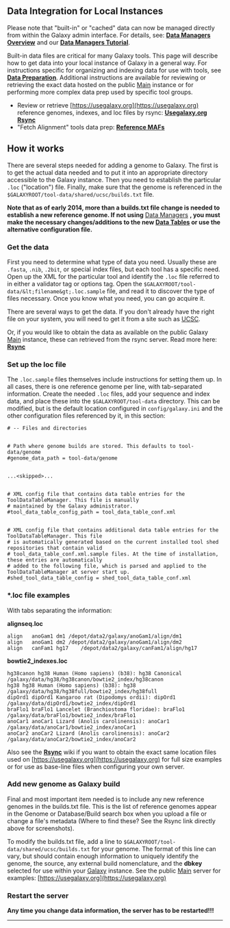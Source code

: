  

## Data Integration for Local Instances

Please note that "built-in" or "cached" data can now be managed directly from within the Galaxy admin interface. For details, see: **[Data Managers Overview](/src/admin/tools/data-managers/index.md)** and our **[Data Managers Tutorial](https://github.com/galaxyproject/dagobah-training/blob/2017-montpellier/sessions/05-reference-genomes/ex1-reference-genomes.md)**.

Built-in data files are critical for many Galaxy tools. This page will describe how to get data into your local instance of Galaxy in a general way. For instructions specific for organizing and indexing data for use with tools, see **[Data Preparation](/src/admin/data-preparation/index.md)**. Additional instructions are available for reviewing or retrieving the exact data hosted on the public [Main](/src/main/index.md) instance or for performing more complex data prep used by specific tool groups.

- Review or retrieve [https://usegalaxy.org](https://usegalaxy.org) reference genomes, indexes, and loc files by rsync: **[Usegalaxy.org Rsync](/src/admin/use-galaxy-rsync/index.md)** 
- "Fetch Alignment" tools data prep: **[Reference MAFs](/src/admin/reference-mafs/index.md)** 

## How it works

There are several steps needed for adding a genome to Galaxy. The first is to get the actual data needed and to put it into an appropriate directory accessible to the Galaxy instance. Then you need to establish the particular `.loc` ("location") file. Finally, make sure that the genome is referenced in the `$GALAXYROOT/tool-data/shared/ucsc/builds.txt` file.

**Note that as of early 2014, more than a builds.txt file change is needed to establish a new reference genome. If not using** [Data Managers](/src/admin/tools/data-managers/index.md) **, you must make the necessary changes/additions to the new [Data Tables](/src/admin/tools/data-tables) or use the alternative configuration file.**

### Get the data

First you need to determine what type of data you need. Usually these are `.fasta`, `.nib`, `.2bit`, or special index files, but each tool has a specific need. Open up the XML for the particular tool and identify the `.loc` file referred to in either a validator tag or options tag. Open the `$GALAXYROOT/tool-data/&lt;filename&gt;.loc.sample` file, and read it to discover the type of files necessary. Once you know what you need, you can go acquire it.

There are several ways to get the data. If you don't already have the right file on your system, you will need to get it from a site such as [UCSC](http://hgdownload.soe.ucsc.edu/downloads.html).

Or, if you would like to obtain the data as available on the public Galaxy [Main](/src/main/index.md) instance, these can retrieved from the rsync server. Read more here: **[Rsync](/src/admin/use-galaxy-rsync/index.md)**

### Set up the loc file

The `.loc.sample` files themselves include instructions for setting them up. In all cases, there is one reference genome per line, with tab-separated information. Create the needed `.loc` files, add your sequence and index data, and place these into the `$GALAXYROOT/tool-data` directory. This can be modified, but is the default location configured in `config/galaxy.ini` and the other configuration files referenced by it, in this section:

```
# -- Files and directories


# Path where genome builds are stored. This defaults to tool-data/genome
#genome_data_path = tool-data/genome


...<skipped>...


# XML config file that contains data table entries for the ToolDataTableManager. This file is manually
# maintained by the Galaxy administrator.
#tool_data_table_config_path = tool_data_table_conf.xml


# XML config file that contains additional data table entries for the ToolDataTableManager. This file
# is automatically generated based on the current installed tool shed repositories that contain valid
# tool_data_table_conf.xml.sample files. At the time of installation, these entries are automatically
# added to the following file, which is parsed and applied to the ToolDataTableManager at server start up.
#shed_tool_data_table_config = shed_tool_data_table_conf.xml
```

### \*.loc file examples

With tabs separating the information:

**alignseq.loc**

```
align	anoGam1	dm1	/depot/data2/galaxy/anoGam1/align/dm1
align	anoGam1	dm2	/depot/data2/galaxy/anoGam1/align/dm2
align	canFam1	hg17	/depot/data2/galaxy/canFam1/align/hg17
```

**bowtie2\_indexes.loc**

```
hg38canon hg38 Human (Homo sapiens) (b38): hg38 Canonical /galaxy/data/hg38/hg38canon/bowtie2_index/hg38canon
hg38 hg38 Human (Homo sapiens) (b38): hg38 /galaxy/data/hg38/hg38full/bowtie2_index/hg38full
dipOrd1 dipOrd1 Kangaroo rat (Dipodomys ordii): dipOrd1 /galaxy/data/dipOrd1/bowtie2_index/dipOrd1
braFlo1 braFlo1 Lancelet (Branchiostoma floridae): braFlo1 /galaxy/data/braFlo1/bowtie2_index/braFlo1
anoCar1 anoCar1 Lizard (Anolis carolinensis): anoCar1 /galaxy/data/anoCar1/bowtie2_index/anoCar1
anoCar2 anoCar2 Lizard (Anolis carolinensis): anoCar2 /galaxy/data/anoCar2/bowtie2_index/anoCar2
```

Also see the **[Rsync](/src/admin/use-galaxy-rsync/index.md)** wiki if you want to obtain the exact same location files used on [https://usegalaxy.org](https://usegalaxy.org) for full size examples or for use as base-line files when configuring your own server.

### Add new genome as Galaxy build

Final and most important item needed is to include any new reference genomes in the builds.txt file. This is the list of reference genomes appear in the Genome or Database/Build search box when you upload a file or change a file's metadata (Where to find these? See the Rsync link directly above for screenshots).

To modify the builds.txt file, add a line to `$GALAXYROOT/tool-data/shared/ucsc/builds.txt` for your genome. The format of this line can vary, but should contain enough information to uniquely identify the genome, the source, any external build nomenclature, and the **dbkey** selected for use within your [Galaxy](/src/admin/get-galaxy/index.md) instance. See the public [Main](/src/main/index.md) server for examples: [https://usegalaxy.org](https://usegalaxy.org)

### Restart the server

**Any time you change data information, the server has to be restarted!!!**

* * *
